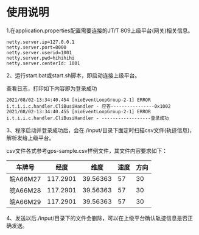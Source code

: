 # 使用说明

1.在application.properties配置需要连接的JT/T 809上级平台(网关)相关信息。



```
netty.server.ip=127.0.0.1
netty.server.port=8000
netty.server.userid=1001
netty.server.pwd=hihihihi
netty.server.centerId: 1001
```

2、运行start.bat或start.sh脚本，即启动连接上级平台。

查看日志，打印如下内容即为登录成功

```
2021/08/02-13:34:40.454 [nioEventLoopGroup-2-1] ERROR i.t.i.i.c.handler.CliBusiHandler - 应答----------------0x1002
2021/08/02-13:34:40.455 [nioEventLoopGroup-2-1] ERROR i.t.i.i.c.handler.CliBusiHandler - ------------------登录成功
```

3、程序启动并登录成功后，会在./input/目录下面定时扫描csv文件(轨迹信息)，解析发给上级平台。

csv文件各式参考gps-sample.csv样例文件，其文件内容要求如下：

| 车牌号   | 经度     | 维度     | 速度 | 方向 |
| -------- | -------- | -------- | ---- | ---- |
| 皖A66M27 | 117.2901 | 39.56363 | 57   | 30   |
| 皖A66M28 | 117.2901 | 39.56363 | 57   | 30   |
| 皖A66M29 | 117.2901 | 39.56363 | 57   | 30   |

4、发送以后./input/目录下的文件会删除，可以在上级平台确认轨迹信息是否正确发送。